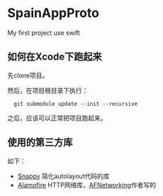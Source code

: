 SpainAppProto
=============

My first project use swift


## 如何在Xcode下跑起来

先clone项目。

然后，在项目根目录下执行：
```
  git submodule update --init --recursive
```
之后，应该可以正常把项目跑起来。

## 使用的第三方库

如下：

* [Snappy](https://github.com/Masonry/Snappy) 简化autolayout代码的库
* [Alamofire](https://github.com/Alamofire/Alamofire) HTTP网络库，[AFNetworking](https://github.com/AFNetworking/AFNetworking)作者写的

